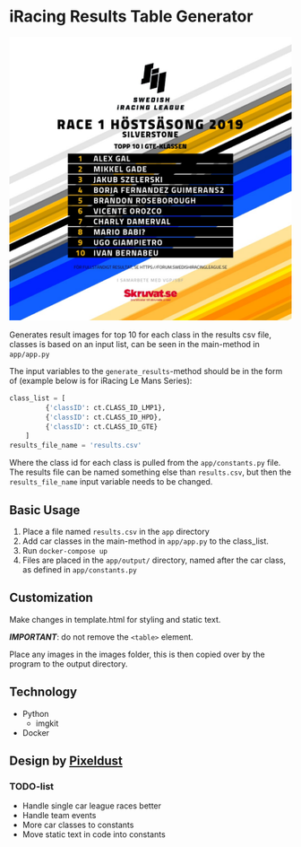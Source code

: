 # iRacing Results Table Generator

![Kiku](example_image_doc.jpg)

Generates result images for top 10 for each class in the results csv file, classes is based on an input list, can be seen in the main-method in ```app/app.py```

The input variables to the ```generate_results```-method should be in the form of (example below is for iRacing Le Mans Series):
```python
class_list = [
         {'classID': ct.CLASS_ID_LMP1},
         {'classID': ct.CLASS_ID_HPD},
         {'classID': ct.CLASS_ID_GTE}
    ]
results_file_name = 'results.csv'
```
Where the class id for each class is pulled from the ```app/constants.py``` file.
The results file can be named something else than ```results.csv```, but then the ```results_file_name``` input variable needs to be changed. 

## Basic Usage
1. Place a file named ```results.csv``` in the ```app``` directory
2. Add car classes in the main-method in ```app/app.py``` to the class_list.
3. Run ```docker-compose up```
4. Files are placed in the ```app/output/``` directory, named after the car class, as defined in ```app/constants.py```

## Customization
Make changes in template.html for styling and static text.

***IMPORTANT***: do not remove the ```<table>``` element.

Place any images in the images folder, this is then copied over by the program to the output directory.

## Technology
* Python
    * imgkit
* Docker

## Design by [Pixeldust](https://pixeldust.se)


### TODO-list
* Handle single car league races better
* Handle team events
* More car classes to constants
* Move static text in code into constants
